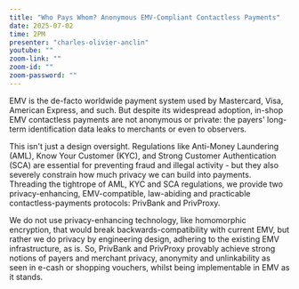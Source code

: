 ```yaml
---
title: "Who Pays Whom? Anonymous EMV-Compliant Contactless Payments"
date: 2025-07-02
time: 2PM
presenter: "charles-olivier-anclin"
youtube: ""
zoom-link: ""
zoom-id: ""
zoom-password: ""
---
```


EMV is the de-facto worldwide payment system used by Mastercard, Visa, American Express, and such. But despite its widespread adoption, in-shop EMV contactless payments are not anonymous or private: the payers' long-term identification data leaks to merchants or even to observers.

This isn't just a design oversight. Regulations like Anti-Money Laundering (AML), Know Your Customer (KYC), and Strong Customer Authentication (SCA) are essential for preventing fraud and illegal activity - but they also severely constrain how much privacy we can build into payments. Threading the tightrope of AML, KYC and SCA regulations, we provide two privacy-enhancing, EMV-compatible, law-abiding and practicable contactless-payments protocols: PrivBank and PrivProxy.

We do not use privacy-enhancing technology, like homomorphic encryption, that would break backwards-compatibility with current EMV, but rather we do privacy by engineering design, adhering to the existing EMV infrastructure, as is. So, PrivBank and PrivProxy provably achieve strong notions of payers and merchant privacy, anonymity and unlinkability as seen in e-cash or shopping vouchers, whilst being implementable in EMV as it stands. 
